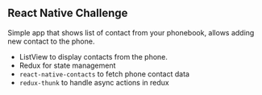 ## React Native Challenge

Simple app that shows list of contact from your phonebook, allows adding new contact to the phone.

- ListView to display contacts from the phone.
- Redux for state management
- `react-native-contacts` to fetch phone contact data
- `redux-thunk` to handle async actions in redux